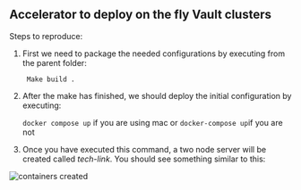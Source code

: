 ## Accelerator to deploy on the fly Vault clusters

Steps to reproduce:

1. First we need to package the needed configurations by executing from the parent folder:
    
    ` Make build .`

2. After the make has finished, we should deploy the initial configuration by executing:
   
   `docker compose up` if you are using mac or `docker-compose up`if you are not

3. Once you have executed this command, a two node server will be created called *tech-link*. You should see something similar to this:

![containers created](image.png)